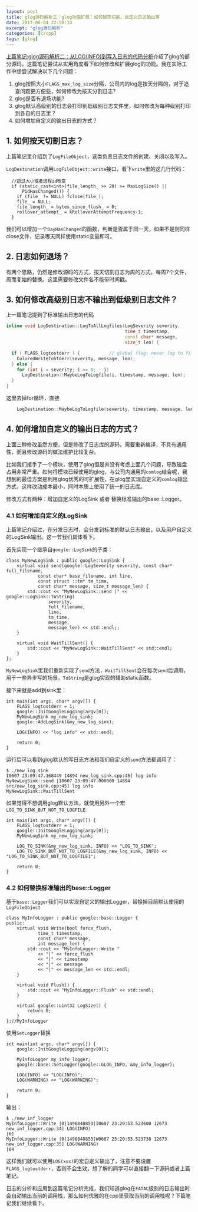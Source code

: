 ```yaml
---
layout: post
title: glog源码解析三：glog功能扩展：如何按天切割、自定义日志输出等
date: 2017-06-04 22:50:14
excerpt: "glog源码解析"
categories: [c/cpp]
tags: [glog]
---
```


[上篇笔记:glog源码解析二：从LOG(INFO)到写入日志的代码分析](http://izualzhy.cn/c/cpp/2017/06/03/glog-source-reading-notes-whole-process)介绍了glog的部分源码，这篇笔记尝试从实用角度看下如何修改和扩展glog的功能。我在实际工作中想尝试解决以下几个问题：

1. glog按照大小`FLAGS_max_log_size`分隔，公司内的log是按天分隔的，对于追查问题更方便些，如何修改为按天分割日志?
2. glog是否有退场功能?
3. glog默认高级别的日志会打印到低级别日志文件里，如何修改为每种级别打印到各自的日志里？
4. 如何增加自定义的输出日志的方式？

<!--more-->

## 1. 如何按天切割日志？

上篇笔记里介绍到了`LogFileObject`，该类负责日志文件的创建、关闭以及写入。

`LogDestination`调用`LogFileObject::write`接口，看下`write`里的这几行代码：

```
  //超过大小或者进程id改变
  if (static_cast<int>(file_length_ >> 20) >= MaxLogSize() ||
      PidHasChanged()) {
    if (file_ != NULL) fclose(file_);
    file_ = NULL;
    file_length_ = bytes_since_flush_ = 0;
    rollover_attempt_ = kRolloverAttemptFrequency-1;
  }
```

我们可以增加一个`DayHasChanged`的函数，判断是否属于同一天，如果不是则同样close文件，记录哪天同样使用static变量即可。

## 2. 日志如何退场？

有两个思路，仍然是修改源码的方式，按天切割日志为周的方式，每周7个文件，周而复始的替换。这里需要修改文件名不能带时间戳。

## 3. 如何修改高级别日志不输出到低级别日志文件？

上一篇笔记提到了标准输出日志的代码

```cpp
inline void LogDestination::LogToAllLogfiles(LogSeverity severity,
                                             time_t timestamp,
                                             const char* message,
                                             size_t len) {

  if ( FLAGS_logtostderr ) {           // global flag: never log to file
    ColoredWriteToStderr(severity, message, len);
  } else {
    for (int i = severity; i >= 0; --i)
      LogDestination::MaybeLogToLogfile(i, timestamp, message, len);
  }
}
```

这里去掉for循环，直接

```cpp
    LogDestination::MaybeLogToLogfile(severity, timestamp, message, len);
```

## 4. 如何增加自定义的输出日志的方式？

上面三种修改虽然方便，但是修改了日志库的源码，需要重新编译，不具有通用性，而且修改源码的做法维护比较复杂。

比如我们接手了一个模块，使用了glog但是并没有考虑上面几个问题，导致磁盘占用非常严重。如何将模块已经使用的glog，与公司内通用的`comlog`结合呢，我想到的最佳方案是利用glog优秀的可扩展性，在glog里实现自定义的`comlog`输出方式，这样改动成本最小，同时本质上使用了统一的日志库。

修改方式有两种：增加自定义的LogSink 或者 替换标准输出的base::Logger。

### 4.1 如何增加自定义的LogSink

上篇笔记介绍过，在分发日志时，会分发到标准的默认日志输出，以及用户自定义的LogSink输出。这一节我们具体看下。

首先实现一个继承自`google::LogSink`的子类：

```
class MyNewLogSink : public google::LogSink {
    virtual void send(google::LogSeverity severity, const char* full_filename,
            const char* base_filename, int line,
            const struct ::tm* tm_time,
            const char* message, size_t message_len) {
        std::cout << "MyNewLogSink::send |" << google::LogSink::ToString(
                severity,
                full_filename,
                line,
                tm_time,
                message,
                message_len) << std::endl;;
    }

    virtual void WaitTillSent() {
        std::cout << "MyNewLogSink::WaitTillSent" << std::endl;
    }
};
```

`MyNewLogSink`里我们重新实现了`send`方法，`WaitTillSent`会在每次`send`后调用，用于一些异步写的场景。`ToString`是glog实现的辅助static函数。

接下来就是add到sink里：

```
int main(int argc, char* argv[]) {
    FLAGS_logtostderr = 1;
    google::InitGoogleLogging(argv[0]);
    MyNewLogSink my_new_log_sink;
    google::AddLogSink(&my_new_log_sink);

    LOG(INFO) << "log info" << std::endl;

    return 0;
}
```

运行后可以看到glog默认的写日志方法和我们自定义的`send`方法都调用了：

```
$ ./new_log_sink
I0607 23:09:47.168449 14894 new_log_sink.cpp:45] log info
MyNewLogSink::send |I0607 23:09:47.000000 14894 src/new_log_sink.cpp:45] log info
MyNewLogSink::WaitTillSent
```

如果觉得不想调用glog默认方法，就使用另外一个宏`LOG_TO_SINK_BUT_NOT_TO_LOGFILE`:

```
int main(int argc, char* argv[]) {
    FLAGS_logtostderr = 1;
    google::InitGoogleLogging(argv[0]);
    MyNewLogSink my_new_log_sink;

    LOG_TO_SINK(&my_new_log_sink, INFO) << "LOG_TO_SINK";
    LOG_TO_SINK_BUT_NOT_TO_LOGFILE(&my_new_log_sink, INFO) << "LOG_TO_SINK_BUT_NOT_TO_LOGFILE1";

    return 0;
}
```


### 4.2 如何替换标准输出的base::Logger

基于`base::Logger`我们可以实现自定义的输出Logger，替换掉目前默认使用的`LogFileObject`

```
class MyInfoLogger : public google::base::Logger {
public:
    virtual void Write(bool force_flush,
            time_t timestamp,
            const char* message,
            int message_len) {
        std::cout << "MyInfoLogger::Write "
            << "|" << force_flush
            << "|" << timestamp
            << "|" << message
            << "|" << message_len << std::endl;
    }

    virtual void Flush() {
        std::cout << "MyInfoLogger::Flush" << std::endl;
    }

    virtual google::uint32 LogSize() {
        return 0;
    }
};//MyInfoLogger
```

使用`SetLogger`替换

```
int main(int argc, char* argv[]) {
    google::InitGoogleLogging(argv[0]);

    MyInfoLogger my_info_logger;
    google::base::SetLogger(google::GLOG_INFO, &my_info_logger);

    LOG(INFO) << "LOG(INFO)";
    LOG(WARNING) << "LOG(WARNING)";

    return 0;
}
```

输出：

```
$ ./new_inf_logger
MyInfoLogger::Write |0|1496848853|I0607 23:20:53.523600 12673 new_inf_logger.cpp:34] LOG(INFO)
|61
MyInfoLogger::Write |0|1496848853|W0607 23:20:53.523738 12673 new_inf_logger.cpp:35] LOG(WARNING)
|64
```

这样我们就可以使用`LOG(xxx)`的宏自定义输出了，注意不要设置`FLAGS_logtostderr`，否则不会生效，想了解的同学可以直接翻一下源码或者上篇笔记。

日志的分析和应用到这篇笔记分析完成，我们知道glog在`FATAL`级别的日志输出时会自动输出当前的调用栈，那么如何优雅的在cpp里获取当前的调用栈呢？下篇笔记我们继续看下。